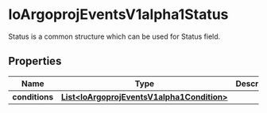 

# IoArgoprojEventsV1alpha1Status

Status is a common structure which can be used for Status field.

## Properties

Name | Type | Description | Notes
------------ | ------------- | ------------- | -------------
**conditions** | [**List&lt;IoArgoprojEventsV1alpha1Condition&gt;**](IoArgoprojEventsV1alpha1Condition.md) |  |  [optional]



